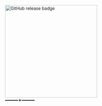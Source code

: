 <section aria-label="Release download section" class="download-cta">
  <a href="https://github.com/B453ZSH/b453zsh.github.io/releases" 
     rel="noopener noreferrer"
     aria-label="Get latest release from GitHub">
    <img src="https://img.shields.io/badge/GET_RELEASE_File_→_./Run-C0C0C0?style=for-the-badge&logo=github&logoColor=black" 
         alt="GitHub release badge"
         width="300">
  </a>
  <div class="divider" aria-hidden="true">━━━━━✦━━━━━</div>
</section>
